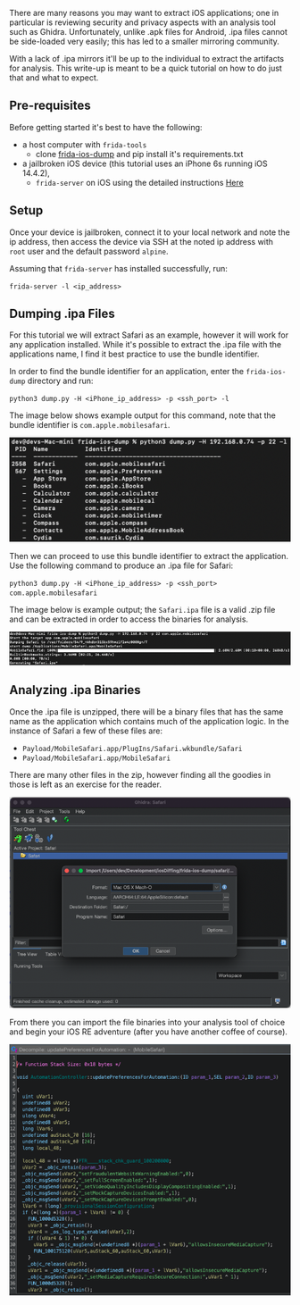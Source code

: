 There are many reasons you may want to extract iOS applications; one in particular is reviewing security and privacy aspects with an analysis tool such as Ghidra. Unfortunately, unlike .apk files for Android, .ipa files cannot be side-loaded very easily; this has led to a smaller mirroring community.

With a lack of .ipa mirrors it'll be up to the individual to extract the artifacts for analysis. This write-up is meant to be a quick tutorial on how to do just that and what to expect.

## Pre-requisites
Before getting started it's best to have the following:
* a host computer with `frida-tools`
	* clone [frida-ios-dump](https://github.com/AloneMonkey/frida-ios-dump) and pip install it's requirements.txt
* a jailbroken iOS device (this tutorial uses an iPhone 6s running iOS 14.4.2),
	* `frida-server` on iOS using the detailed instructions [Here](https://frida.re/docs/ios/#with-jailbreak)

## Setup
Once your device is jailbroken, connect it to your local network and note the ip address, then access the device via SSH at the noted ip address with `root` user and the default password `alpine`.

Assuming that `frida-server` has installed successfully, run:

`frida-server -l <ip_address>`

## Dumping .ipa Files
For this tutorial we will extract Safari as an example, however it will work for any application installed. While it's possible to extract the .ipa file with the applications name, I find it best practice to use the bundle identifier.

In order to find the bundle identifier for an application, enter the `frida-ios-dump` directory and run:

`python3 dump.py -H <iPhone_ip_address> -p <ssh_port> -l`

The image below shows example output for this command, note that the bundle identifier is `com.apple.mobilesafari`.

![bundleids](https://raw.githubusercontent.com/datalocaltmp/datalocaltmp.github.io/main/_posts/bundleids.png)

Then we can proceed to use this bundle identifier to extract the application. Use the following command to produce an .ipa file for Safari:

`python3 dump.py -H <iPhone_ip_address> -p <ssh_port> com.apple.mobilesafari`

The image below is example output; the `Safari.ipa` file is a valid .zip file and can be extracted in order to access the binaries for analysis.

![bundledump](https://raw.githubusercontent.com/datalocaltmp/datalocaltmp.github.io/main/_posts/bundledump.png)

## Analyzing .ipa Binaries

Once the .ipa file is unzipped, there will be a binary files that has the same name as the application which contains much of the application logic. In the instance of Safari a few of these files are:

* `Payload/MobileSafari.app/PlugIns/Safari.wkbundle/Safari`
* `Payload/MobileSafari.app/MobileSafari`

There are many other files in the zip, however finding all the goodies in those is left as an exercise for the reader.

![ghidraimport](https://raw.githubusercontent.com/datalocaltmp/datalocaltmp.github.io/main/_posts/ghidraimport.png)

From there you can import the file binaries into your analysis tool of choice and begin your iOS RE adventure (after you have another coffee of course).

![ghidradecompile](https://raw.githubusercontent.com/datalocaltmp/datalocaltmp.github.io/main/_posts/ghidradecompile.png)
